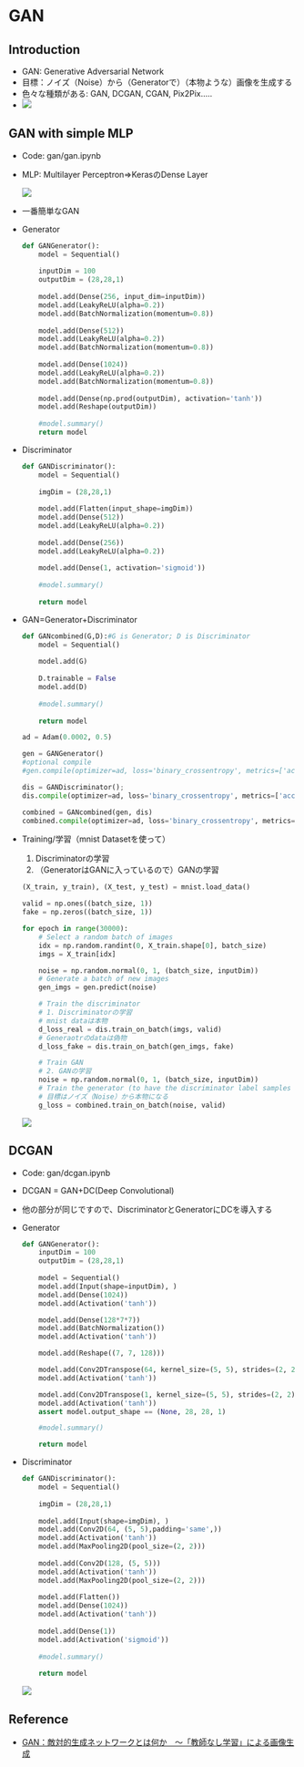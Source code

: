 # GAN

## Introduction

- GAN: Generative Adversarial Network
- 目標：ノイズ（Noise）から（Generatorで）（本物ような）画像を生成する
- 色々な種類がある: GAN, DCGAN, CGAN, Pix2Pix.....
- ![](img/gan/gan.jpg)

## GAN with simple MLP

- Code: gan/gan.ipynb

- MLP: Multilayer Perceptron=>KerasのDense Layer

  ![](img/gan/mlp.jpeg)

- 一番簡単なGAN

- Generator

  ```python
  def GANGenerator():
      model = Sequential()
      
      inputDim = 100
      outputDim = (28,28,1)
      
      model.add(Dense(256, input_dim=inputDim))
      model.add(LeakyReLU(alpha=0.2))
      model.add(BatchNormalization(momentum=0.8))
      
      model.add(Dense(512))
      model.add(LeakyReLU(alpha=0.2))
      model.add(BatchNormalization(momentum=0.8))
          
      model.add(Dense(1024))
      model.add(LeakyReLU(alpha=0.2))
      model.add(BatchNormalization(momentum=0.8))
      
      model.add(Dense(np.prod(outputDim), activation='tanh'))    
      model.add(Reshape(outputDim))
      
      #model.summary()    
      return model
  ```

- Discriminator

  ```python
  def GANDiscriminator():
      model = Sequential()
          
      imgDim = (28,28,1)
      
      model.add(Flatten(input_shape=imgDim))
      model.add(Dense(512))
      model.add(LeakyReLU(alpha=0.2))
      
      model.add(Dense(256))
      model.add(LeakyReLU(alpha=0.2))
      
      model.add(Dense(1, activation='sigmoid'))    
      
      #model.summary()
      
      return model
  ```

- GAN=Generator+Discriminator

  ```python
  def GANcombined(G,D):#G is Generator; D is Discriminator
      model = Sequential()
      
      model.add(G)
      
      D.trainable = False
      model.add(D)
      
      #model.summary()
      
      return model
  ```

  ```python
  ad = Adam(0.0002, 0.5)
  
  gen = GANGenerator()
  #optional compile
  #gen.compile(optimizer=ad, loss='binary_crossentropy', metrics=['accuracy'])
  
  dis = GANDiscriminator();
  dis.compile(optimizer=ad, loss='binary_crossentropy', metrics=['accuracy'])
  
  combined = GANcombined(gen, dis)
  combined.compile(optimizer=ad, loss='binary_crossentropy', metrics=['accuracy'])
  ```

- Training/学習（mnist Datasetを使って）

  1. Discriminatorの学習
  2. （GeneratorはGANに入っているので）GANの学習

  ```python
  (X_train, y_train), (X_test, y_test) = mnist.load_data()
  
  valid = np.ones((batch_size, 1))
  fake = np.zeros((batch_size, 1))
  
  for epoch in range(30000):   
      # Select a random batch of images
      idx = np.random.randint(0, X_train.shape[0], batch_size)
      imgs = X_train[idx]
  
      noise = np.random.normal(0, 1, (batch_size, inputDim))
      # Generate a batch of new images
      gen_imgs = gen.predict(noise)
  
      # Train the discriminator
      # 1. Discriminatorの学習
      # mnist dataは本物
      d_loss_real = dis.train_on_batch(imgs, valid)
      # Generaotrのdataは偽物
      d_loss_fake = dis.train_on_batch(gen_imgs, fake)        
  
      # Train GAN
      # 2. GANの学習
      noise = np.random.normal(0, 1, (batch_size, inputDim))
      # Train the generator (to have the discriminator label samples as valid)
      # 目標はノイズ（Noise）から本物になる
      g_loss = combined.train_on_batch(noise, valid)
  ```

  ![](img/gan/gan.gif)
  

## DCGAN 

- Code: gan/dcgan.ipynb

- DCGAN = GAN+DC(Deep Convolutional)

- 他の部分が同じですので、DiscriminatorとGeneratorにDCを導入する

- Generator

  ```python
  def GANGenerator():
      inputDim = 100
      outputDim = (28,28,1)
      
      model = Sequential()
      model.add(Input(shape=inputDim), )
      model.add(Dense(1024))
      model.add(Activation('tanh'))
  
      model.add(Dense(128*7*7))
      model.add(BatchNormalization())
      model.add(Activation('tanh'))
  
      model.add(Reshape((7, 7, 128)))
  
      model.add(Conv2DTranspose(64, kernel_size=(5, 5), strides=(2, 2), padding='same'))
      model.add(Activation('tanh'))
  
      model.add(Conv2DTranspose(1, kernel_size=(5, 5), strides=(2, 2), padding='same'))
      model.add(Activation('tanh'))
      assert model.output_shape == (None, 28, 28, 1)
  
      #model.summary()
  
      return model
  ```

- Discriminator

  ```python
  def GANDiscriminator():
      model = Sequential()
          
      imgDim = (28,28,1)
      
      model.add(Input(shape=imgDim), )
      model.add(Conv2D(64, (5, 5),padding='same',))
      model.add(Activation('tanh'))
      model.add(MaxPooling2D(pool_size=(2, 2)))
      
      model.add(Conv2D(128, (5, 5)))
      model.add(Activation('tanh'))
      model.add(MaxPooling2D(pool_size=(2, 2)))
      
      model.add(Flatten())
      model.add(Dense(1024))
      model.add(Activation('tanh'))
      
      model.add(Dense(1))
      model.add(Activation('sigmoid')) 
      
      #model.summary()
      
      return model
  ```

  ![](img/gan/dcgan.gif)

## Reference

- [GAN：敵対的生成ネットワークとは何か　～「教師なし学習」による画像生成](https://www.imagazine.co.jp/gan%EF%BC%9A%E6%95%B5%E5%AF%BE%E7%9A%84%E7%94%9F%E6%88%90%E3%83%8D%E3%83%83%E3%83%88%E3%83%AF%E3%83%BC%E3%82%AF%E3%81%A8%E3%81%AF%E4%BD%95%E3%81%8B%E3%80%80%EF%BD%9E%E3%80%8C%E6%95%99%E5%B8%AB/)

